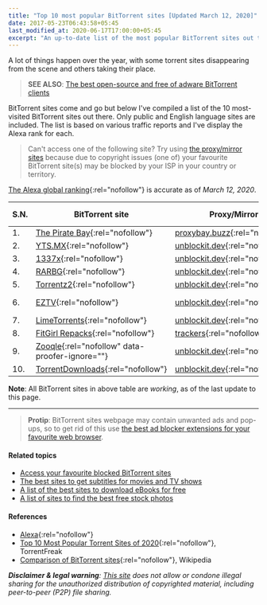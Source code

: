 ```yaml
---
title: "Top 10 most popular BitTorrent sites [Updated March 12, 2020]"
date: 2017-05-23T06:43:58+05:45
last_modified_at: 2020-06-17T17:00:00+05:45
excerpt: "An up-to-date list of the most popular BitTorrent sites out there."
---
```


A lot of things happen over the year, with some torrent sites disappearing from the scene and others taking their place.

> **SEE ALSO**: [The best open-source and free of adware BitTorrent clients](/the-best-open-source-bittorrent-clients/)

BitTorrent sites come and go but below I've compiled a list of the 10 most-visited BitTorrent sites out there. Only public and English language sites are included. The list is based on various traffic reports and I've display the Alexa rank for each.

> Can't access one of the following site? Try using [the proxy/mirror sites](/access-your-favourite-blocked-bittorrent-sites/) because due to copyright issues (one of) your favourite BitTorrent site(s) may be blocked by your ISP in your country or territory.

[The Alexa global ranking](https://www.alexa.com/siteinfo){:rel="nofollow"} is accurate as of _March 12, 2020_.

| S.N. | BitTorrent site                                                      | Proxy/Mirror                                                             | Specialization   | RSS | Alexa Rank |
| ---- | -------------------------------------------------------------------- | ------------------------------------------------------------------------ | ---------------- | --- | ---------- |
| 1.   | [The Pirate Bay](http://thepiratebay.org/){:rel="nofollow"}          | [proxybay.buzz](http://proxybay.buzz/){:rel="nofollow"}                  | -                | Yes | 192        |
| 2.   | [YTS.MX](http://yts.mx/){:rel="nofollow"}                            | [unblockit.dev](http://yts.unblockit.dev/){:rel="nofollow"}              | Movies           | Yes | 610        |
| 3.   | [1337x](http://1337x.to/){:rel="nofollow"}                           | [unblockit.dev](http://1337x.unblockit.dev/){:rel="nofollow"}            | -                | No  | 315        |
| 4.   | [RARBG](http://rarbg.to/){:rel="nofollow"}                           | [unblockit.dev](http://rarbg.unblockit.dev/){:rel="nofollow"}            | -                | Yes | 476        |
| 5.   | [Torrentz2](http://torrentz2.eu/){:rel="nofollow"}                   | [unblockit.dev](http://torrentz2.unblockit.dev/){:rel="nofollow"}        | Search           | No  | 1,235      |
| 6.   | [EZTV](http://eztv.io/){:rel="nofollow"}                             | [unblockit.dev](http://eztv.unblockit.dev/){:rel="nofollow"}             | Television shows | Yes | 1,410      |
| 7.   | [LimeTorrents](http://www.limetorrents.info/){:rel="nofollow"}       | [unblockit.dev](http://limetorrents.unblockit.dev/){:rel="nofollow"}     | -                | Yes | 1,912      |
| 8.   | [FitGirl Repacks](http://fitgirl-repacks.site/){:rel="nofollow"}     | [trackers](http://1337x.unblockit.dev/user/FitGirl/){:rel="nofollow"}    | Games            | No  | 1,998      |
| 9.   | [Zooqle](http://zooqle.com/){:rel="nofollow" data-proofer-ignore=""} | [unblockit.dev](http://zooqle.unblockit.dev/){:rel="nofollow"}           | -                | Yes | 4,365      |
| 10.  | [TorrentDownloads](http://www.torrentdownloads.me/){:rel="nofollow"} | [unblockit.dev](http://torrentdownloads.unblockit.dev/){:rel="nofollow"} | -                | No  | 4,570      |

**Note**: All BitTorrent sites in above table are _working_, as of the last update to this page.

---

> **Protip**: BitTorrent sites webpage may contain unwanted ads and pop-ups, so to get rid of this use [the best ad blocker extensions for your favourite web browser](/the-best-ad-blocker-extensions-for-your-favourite-web-browser-free-and-open-source/).

#### Related topics

- [Access your favourite blocked BitTorrent sites](/access-your-favourite-blocked-bittorrent-sites/)
- [The best sites to get subtitles for movies and TV shows](/the-best-sites-to-get-subtitles-for-movies-and-tv-shows/)
- [A list of the best sites to download eBooks for free](/a-list-of-the-best-sites-to-download-ebooks-for-free/)
- [A list of sites to find the best free stock photos](/a-list-of-sites-to-find-the-best-free-stock-photos/)

#### References

- [Alexa](http://www.alexa.com/siteinfo){:rel="nofollow"}
- [Top 10 Most Popular Torrent Sites of 2020](https://torrentfreak.com/top-10-most-popular-torrent-sites-of-2020-200105/){:rel="nofollow"}, TorrentFreak
- [Comparison of BitTorrent sites](http://en.wikipedia.org/wiki/Comparison_of_BitTorrent_sites){:rel="nofollow"}, Wikipedia

_**Disclaimer & legal warning**: [This site](/) does not allow or condone illegal sharing for the unauthorized distribution of copyrighted material, including peer-to-peer (P2P) file sharing._
